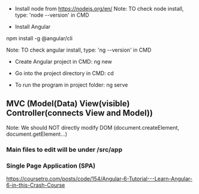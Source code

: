 * Install node from https://nodejs.org/en/
Note: TO check node install, type: 'node --version' in CMD

* Install Angular

npm install -g @angular/cli

Note: TO check angular install, type: 'ng --version' in CMD

* Create Angular project
in CMD: ng new <project-name>

* Go into the project directory
in CMD: cd <project-name>

* To run the program
in project folder: ng serve

## MVC (Model(Data) View(visible) Controller(connects View and Model))

Note: We should NOT directly modify DOM (document.createElement, document.getElement...)




### Main files to edit will be under <project folder>/src/app


### Single Page Application (SPA)

https://coursetro.com/posts/code/154/Angular-6-Tutorial---Learn-Angular-6-in-this-Crash-Course